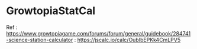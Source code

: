 # GrowtopiaStatCal

Ref : https://www.growtopiagame.com/forums/forum/general/guidebook/284741-science-station-calculator
    : https://jscalc.io/calc/OubIbEPKk4CmLPV5
